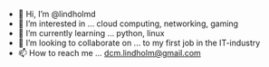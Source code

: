 - 👋 Hi, I’m @lindholmd
- 👀 I’m interested in ... cloud computing, networking, gaming
- 🌱 I’m currently learning ... python, linux
- 💞️ I’m looking to collaborate on ... to my first job in the IT-industry
- 📫 How to reach me ... dcm.lindholm@gmail.com

<!---
lindholmd/lindholmd is a ✨ special ✨ repository because its `README.md` (this file) appears on your GitHub profile.
You can click the Preview link to take a look at your changes.
--->
